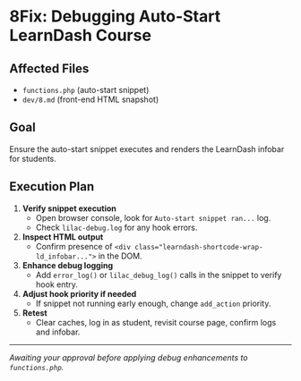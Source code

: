 # 8Fix: Debugging Auto-Start LearnDash Course

## Affected Files
- `functions.php` (auto-start snippet)
- `dev/8.md` (front-end HTML snapshot)

## Goal
Ensure the auto-start snippet executes and renders the LearnDash infobar for students.

## Execution Plan
1. **Verify snippet execution**
   - Open browser console, look for `Auto-start snippet ran...` log.
   - Check `lilac-debug.log` for any hook errors.
2. **Inspect HTML output**
   - Confirm presence of `<div class="learndash-shortcode-wrap-ld_infobar...">` in the DOM.
3. **Enhance debug logging**
   - Add `error_log()` or `lilac_debug_log()` calls in the snippet to verify hook entry.
4. **Adjust hook priority if needed**
   - If snippet not running early enough, change `add_action` priority.
5. **Retest**
   - Clear caches, log in as student, revisit course page, confirm logs and infobar.

---

*Awaiting your approval before applying debug enhancements to `functions.php`.*
